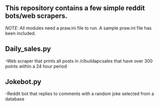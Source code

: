 This repository contains a few simple reddit bots/web scrapers.
--
*NOTE*: All modules need a praw.ini file to run. A sample praw.ini file has been included.


Daily_sales.py
-
-Web scraper that prints all posts in /r/buildapcsales that have over 
 300 points within a 24 hour period
 
 
Jokebot.py 
-
-Reddit bot that replies to comments with a random joke selected from a database
